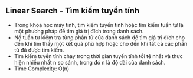 ## Linear Search - Tìm kiếm tuyến tính

- Trong khoa học máy tính, tìm kiếm tuyến tính hoặc tìm kiếm tuần tự là một phương pháp để tìm giá trị đích trong danh sách.
- Nó tuần tự kiểm tra từng phần tử của danh sách để tìm giá trị đích cho đến khi tìm thấy một kết quả phù hợp hoặc cho đến khi tất cả các phần tử đã được tìm kiếm.
- Tìm kiếm tuyến tính chạy trong thời gian tuyến tính tồi tệ nhất và thực hiện nhiều nhất n so sánh, trong đó n là độ dài của danh sách.
- Time Complexity: O(n)
